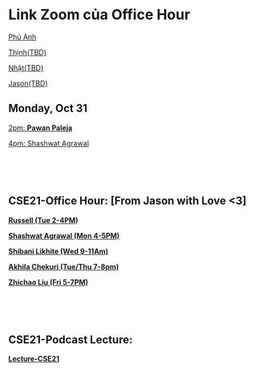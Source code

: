 # Link Zoom của Office Hour

[Phú Anh](https://ucsd.zoom.us/j/95718967381)

[Thịnh(TBD)]()

[Nhật(TBD)]()

[Jason(TBD)]()

## Monday, Oct 31

[2pm: **Pawan Paleja**](https://youtube.com/playlist?list=PL4AmtboypRLbAxMttHXp-gBUuokbxDaP0)

[4pm: Shashwat Agrawal](https://youtu.be/XVlODgX5zGU)

<br>
<br>
<br>

## CSE21-Office Hour: [From Jason with Love <3]

[**Russell (Tue 2-4PM)**](https://ucsd.zoom.us/j/91503384754)

[**Shashwat Agrawal (Mon 4-5PM)**](https://ucsd.zoom.us/j/8929511298)

[**Shibani Likhite (Wed 9-11Am)**](https://ucsd.zoom.us/j/95362523855)

[**Akhila Chekuri (Tue/Thu 7-8pm)**](https://ucsd.zoom.us/j/95714873414)

[**Zhichao Liu (Fri 5-7PM)**](https://ucsd.zoom.us/j/8753747530)

<br>
<br>
<br>

## CSE21-Podcast Lecture:

[**Lecture-CSE21**](https://podcast.ucsd.edu/watch/fa22/cse21_a00)
